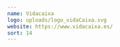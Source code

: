 ```yaml
---
name: Vidacaixa
logo: uploads/logo_vidaCaixa.svg
website: https://www.vidacaixa.es/
sort: 14
---
```

